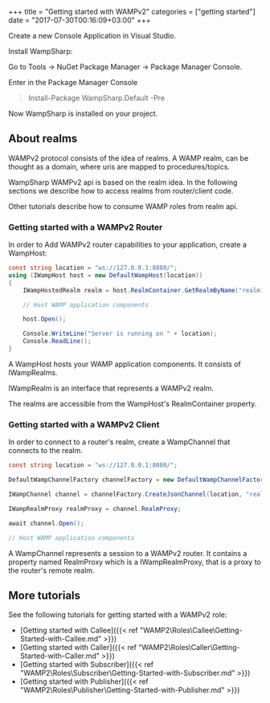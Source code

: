 +++
title = "Getting started with WAMPv2"
categories = ["getting started"]
date = "2017-07-30T00:16:09+03:00"
+++

Create a new Console Application in Visual Studio.

Install WampSharp: 

Go to Tools -> NuGet Package Manager -> Package Manager Console. 

Enter in the Package Manager Console

> Install-Package WampSharp.Default -Pre

Now WampSharp is installed on your project.

## About realms

WAMPv2 protocol consists of the idea of realms. A WAMP realm, can be thought as a domain, where uris are mapped to procedures/topics.

WampSharp WAMPv2 api is based on the realm idea. In the following sections we describe how to access realms from router/client code.

Other tutorials describe how to consume WAMP roles from realm api.

### Getting started with a WAMPv2 Router

In order to Add WAMPv2 router capabilities to your application, create a WampHost:

```csharp
const string location = "ws://127.0.0.1:8080/";
using (IWampHost host = new DefaultWampHost(location))
{
    IWampHostedRealm realm = host.RealmContainer.GetRealmByName("realm1");

    // Host WAMP application components

    host.Open();

    Console.WriteLine("Server is running on " + location);
    Console.ReadLine();
}
```

A WampHost hosts your WAMP application components. It consists of IWampRealms.

IWampRealm is an interface that represents a WAMPv2 realm.

The realms are accessible from the WampHost's RealmContainer property. 

### Getting started with a WAMPv2 Client

In order to connect to a router's realm, create a WampChannel that connects to the realm.

```csharp
const string location = "ws://127.0.0.1:8080/";

DefaultWampChannelFactory channelFactory = new DefaultWampChannelFactory();

IWampChannel channel = channelFactory.CreateJsonChannel(location, "realm1");

IWampRealmProxy realmProxy = channel.RealmProxy;

await channel.Open();

// Host WAMP application components

```

A WampChannel represents a session to a WAMPv2 router. It contains a property named RealmProxy which is a IWampRealmProxy, that is a proxy to the router's remote realm.

## More tutorials

See the following tutorials for getting started with a WAMPv2 role:

* [Getting started with Callee]({{< ref "WAMP2\Roles\Callee\Getting-Started-with-Callee.md" >}})
* [Getting started with Caller]({{< ref "WAMP2\Roles\Caller\Getting-Started-with-Caller.md" >}})
* [Getting started with Subscriber]({{< ref "WAMP2\Roles\Subscriber\Getting-Started-with-Subscriber.md" >}})
* [Getting started with Publisher]({{< ref "WAMP2\Roles\Publisher\Getting-Started-with-Publisher.md" >}})
